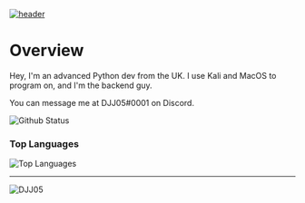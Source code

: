 [![header](https://capsule-render.vercel.app/api?type=wave&color=timeGradient&height=300&section=header&text=Hey👋&fontSize=90)](https://github.com/DJJ05)<br>

# Overview
Hey, I'm an advanced Python dev from the UK. I use Kali and MacOS to program on, and I'm the backend guy.

You can message me at DJJ05#0001 on Discord.

![Github Status](https://github-readme-stats.vercel.app/api?username=DJJ05&show_icons=true&theme=tokyonight)
### Top Languages
![Top Languages](https://github-readme-stats.vercel.app/api/top-langs/?username=DJJ05&theme=tokyonight)<br/>

-----

<p align="left"> <img src="https://komarev.com/ghpvc/?username=DJJ05" alt="DJJ05" /> </p>
